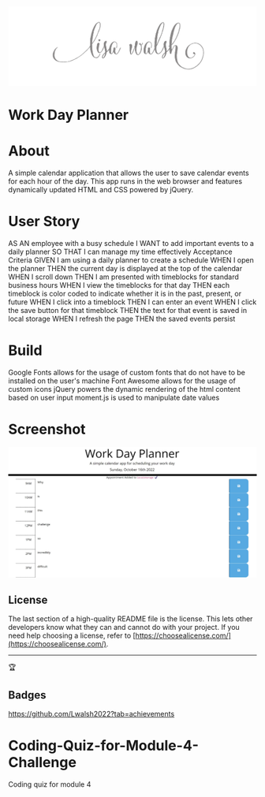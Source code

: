 <img src = "Images\LisaWalshPhotographyHeaderImage2.png" alt = "logo">

# Work Day Planner

# About
A simple calendar application that allows the user to save calendar events for each hour of the day. This app runs in the web browser and features dynamically updated HTML and CSS powered by jQuery.

# User Story
AS AN employee with a busy schedule
I WANT to add important events to a daily planner
SO THAT I can manage my time effectively
Acceptance Criteria
GIVEN I am using a daily planner to create a schedule
WHEN I open the planner
THEN the current day is displayed at the top of the calendar
WHEN I scroll down
THEN I am presented with timeblocks for standard business hours
WHEN I view the timeblocks for that day
THEN each timeblock is color coded to indicate whether it is in the past, present, or future
WHEN I click into a timeblock
THEN I can enter an event
WHEN I click the save button for that timeblock
THEN the text for that event is saved in local storage
WHEN I refresh the page
THEN the saved events persist

# Build
Google Fonts allows for the usage of custom fonts that do not have to be installed on the user's machine
Font Awesome allows for the usage of custom icons
jQuery powers the dynamic rendering of the html content based on user input
moment.js is used to manipulate date values 

# Screenshot

<img src = "Images\Screenshot.jpg" alt = "screenshot">



## License

The last section of a high-quality README file is the license. This lets other developers know what they can and cannot do with your project. If you need help choosing a license, refer to [https://choosealicense.com/](https://choosealicense.com/).

---

🏆
## Badges

https://github.com/Lwalsh2022?tab=achievements



# Coding-Quiz-for-Module-4-Challenge
Coding quiz for module 4

